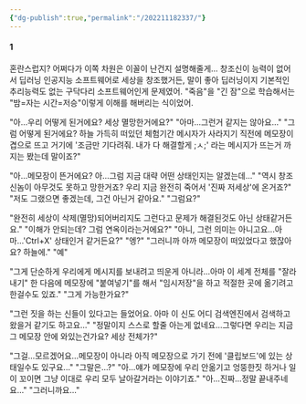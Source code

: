 ```yaml
---
{"dg-publish":true,"permalink":"/202211182337/"}
---
```




<div class="transclusion internal-embed is-loaded"><div class="markdown-embed">



#### 1
혼란스럽지? 어쩌다가 이쪽 차원은 이꼴이 난건지 설명해줄게... 
창조신이 능력이 없어서 딥러닝 인공지능 소프트웨어로 세상을 창조했거든, 말이 좋아 딥러닝이지 기본적인 추리능력도 없는 구닥다리 소프트웨어인게 문제였어. 
"죽음"을 "긴 잠"으로 학습해서는 "밤=자는 시간=저승"이렇게 이해를 해버리는 식이었어.  


</div></div>


"아...우리 어떻게 된거에요? 세상 멸망한거에요?" "아마...그런거 같지는 않아요..." "그럼 어떻게 된거에요? 하늘 가득히 떠있던 체험기간 메시자가 사라지기 직전에 메모장이 겹으로 뜨고 거기에 '조금만 기다려줘. 내가 다 해결할게 ;ㅅ;' 라는 메시지가 뜨는거 까지는 봤는데 말이죠?"

"아...메모장이 뜬거에요? 아...그럼 지금 대략 어떤 상태인지는 알겠는데..." "역시 창조신놈이 아무것도 못하고 망한거죠? 우리 지금 완전히 죽어서 '진짜 저세상'에 온거죠?" "저도 그랬으면 좋겠는데, 그건 아닌거 같아요." "그럼요?"

"완전히 세상이 삭제(멸망)되어버리지도 그런다고 문제가 해결된것도 아닌 상태같거든요." "이해가 안되는데? 그럼 연옥이라는거에요?" "아니, 그런 의미는 아니고요...아마...'Ctrl+X' 상태인거 같거든요?" "엥?" "그러니까 아까 메모장이 떠있었다고 했잖아요? 하늘에." "예"

"그게 단순하게 우리에게 메시지를 보내려고 띄운게 아니라...아마 이 세계 전체를 "잘라내기" 한 다음에 메모장에 "붙여넣기"를 해서 "임시저장"을 하고 적절한 곳에 옮기려고 한걸수도 있죠." "그게 가능한가요?"

"그런 짓을 하는 신들이 있다고는 들었어요. 아마 이 신도 어디 검색엔진에서 검색하고 왔을거 같기도 하고요..." "정말이지 스스로 할줄 아는게 없네요...그렇다면 우리는 지금 그 메모장 안에 와있는건가요? 세상 전체가?"

"그걸...모르겠어요...메모장이 아니라 아직 메모장으로 가기 전에 '클립보드'에 있는 상태일수도 있구요..." "그말은...?" "아...얘가 메모장에 우리 안옮기고 엉뚱한짓 하거나 일이 꼬이면 그냥 이대로 우리 모두 날아갈거라는 이야기죠." "아...진짜...정말 끝내주네요..." "그러니까요..."